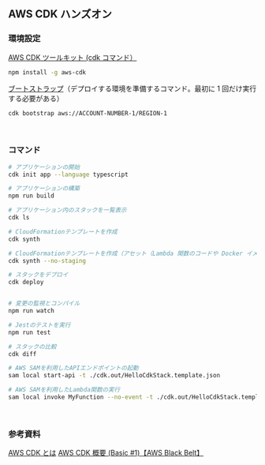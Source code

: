 ## AWS CDK ハンズオン

### 環境設定

[AWS CDK ツールキット (cdk コマンド）](https://docs.aws.amazon.com/ja_jp/cdk/v2/guide/cli.html)

```bash
npm install -g aws-cdk
```

[ブートストラップ](https://docs.aws.amazon.com/ja_jp/cdk/v2/guide/bootstrapping.html)（デプロイする環境を準備するコマンド。最初に 1 回だけ実行する必要がある）

```bash
cdk bootstrap aws://ACCOUNT-NUMBER-1/REGION-1
```

<br/>

### コマンド

```bash
# アプリケーションの開始
cdk init app --language typescript

# アプリケーションの構築
npm run build

# アプリケーション内のスタックを一覧表示
cdk ls

# CloudFormationテンプレートを作成
cdk synth

# CloudFormationテンプレートを作成（アセット（Lambda 関数のコードや Docker イメージなど）を S3 バケットにアップロード（ステージング）するプロセスがスキップ）
cdk synth --no-staging

# スタックをデプロイ
cdk deploy


# 変更の監視とコンパイル
npm run watch

# Jestのテストを実行
npm run test

# スタックの比較
cdk diff

# AWS SAMを利用したAPIエンドポイントの起動
sam local start-api -t ./cdk.out/HelloCdkStack.template.json

# AWS SAMを利用したLambda関数の実行
sam local invoke MyFunction --no-event -t ./cdk.out/HelloCdkStack.template.json

```

<br/>

### 参考資料

[AWS CDK とは](https://docs.aws.amazon.com/ja_jp/cdk/v2/guide/home.html)
[AWS CDK 概要 (Basic #1)【AWS Black Belt】](https://www.youtube.com/watch?v=BmCpa44rAXI)
